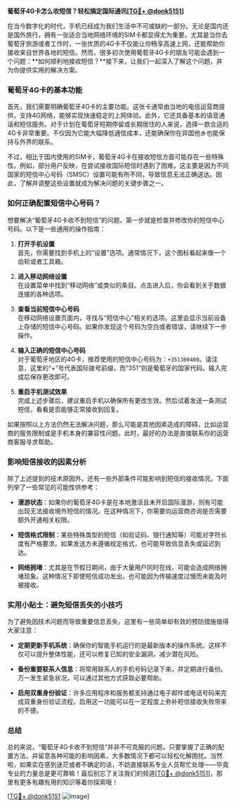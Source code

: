 **葡萄牙4G卡怎么收短信？轻松搞定国际通讯[[TG💪+ @donk5151](https://t.me/s/donk5151)]**

在当今数字化的时代，手机已经成为我们生活中不可或缺的一部分。无论是国内还是国外旅行，拥有一张适合当地网络环境的SIM卡都显得尤为重要。尤其是当你去葡萄牙旅游或者工作时，一张优质的4G卡不仅能让你畅享高速上网，还能帮助你接收来自世界各地的短信。然而，很多初次使用葡萄牙4G卡的朋友可能会遇到一个问题：**如何顺利地接收短信？**接下来，让我们一起深入了解这个问题，并为你提供实用的解决方案。

### 葡萄牙4G卡的基本功能

首先，我们需要明确葡萄牙4G卡的主要功能。这张卡通常由当地的电信运营商提供，支持4G网络，能够实现快速稳定的上网体验。此外，它还具备基本的语音通话和短信服务。对于计划在葡萄牙短期停留或长期居住的人来说，选择一款合适的4G卡非常重要。不仅因为它能大幅降低通信成本，还能确保你在异国他乡也能保持与外界的联系。

不过，相比于国内使用的SIM卡，葡萄牙4G卡在接收短信方面可能存在一些特殊性。例如，部分用户反映，在尝试接收国际短信时遇到了困难。这主要是因为不同国家的短信中心号码（SMSC）设置可能有所不同，导致信息无法正确送达。因此，了解并调整这些设置就成为解决问题的关键步骤之一。

### 如何正确配置短信中心号码？

想要解决“葡萄牙4G卡收不到短信”的问题，第一步就是检查并修改你的短信中心号码。以下是一些通用的操作指南：

1. **打开手机设置**  
   首先，你需要找到手机上的“设置”选项。通常情况下，这个图标看起来像一个齿轮或者工具箱。

2. **进入移动网络设置**  
   在设置菜单中找到“移动网络”或类似的条目。点击进入后，你会看到关于数据连接的各种选项。

3. **查看当前短信中心号码**  
   在移动网络设置页面内，寻找与“短信中心”相关的选项。这里会显示当前设备上存储的短信中心号码。如果你发现这个号码为空白或者错误，请继续下一步操作。

4. **输入正确的短信中心号码**  
   对于葡萄牙地区的4G卡，推荐使用的短信中心号码为：`+351300400`。请注意，这里的“+”号代表国际拨号前缀，而“351”则是葡萄牙的国家代码。输入完成后保存更改即可。

5. **重启手机测试效果**  
   完成上述步骤后，建议重启手机以确保所有更改生效。然后试着发送一条测试短信，看看是否能够正常接收到回复。

如果按照以上方法仍然无法解决问题，那么可能是其他因素造成的障碍，比如运营商的服务限制或是手机本身的兼容性问题。此时，最好的办法是直接联系你的运营商客服寻求帮助。

### 影响短信接收的因素分析

除了上述提到的技术原因外，还有一些外部条件可能影响到短信的接收情况。下面列举了一些常见的可能性供参考：

- **漫游状态**：如果你的葡萄牙4G卡是在本地激活且未开启国际漫游，则有可能出现无法接收境外短信的情况。在这种情况下，你需要向运营商咨询是否需要额外开通相关权限。
  
- **短信格式限制**：某些特殊类型的短信（如验证码、银行通知等）可能对字符长度有严格要求。如果发送方未遵循规定格式，也可能导致信息丢失或延迟到达。

- **网络拥堵**：尤其是在节假日期间，由于大量用户同时在线，可能会造成网络拥堵现象。这种情况下即使短信成功发出，也可能因为传输速度过慢而未能及时被接收。

### 实用小贴士：避免短信丢失的小技巧

为了避免因技术问题而导致重要信息丢失，这里有一些简单却有效的预防措施值得大家注意：

- **定期更新手机系统**：确保你的智能手机运行的是最新版本的操作系统。这样不仅可以提升整体性能，还可以修复已知的安全漏洞，减少潜在风险。
  
- **备份重要联系人信息**：将常用联系人的手机号码记录下来，并定期进行备份。万一发生紧急状况，可以通过其他方式获取必要帮助。
  
- **启用双重身份验证**：许多应用程序和服务都支持通过电子邮件或电话号码来完成双重身份验证流程。启用这一功能可以在一定程度上弥补短信接收失败带来的不便。

### 总结

总的来说，“葡萄牙4G卡收不到短信”并非不可克服的问题。只要掌握了正确的配置方法，并留意各种可能的影响因素，大多数情况下都可以轻松化解困扰。当然啦，如果实在感到迷茫或者不确定的话，不妨直接联系专业人员帮忙处理——毕竟专业的力量总是更可靠嘛！最后别忘了关注我们的频道[[TG💪+ @donk5151](https://t.me/s/donk5151)]，那里有更多有趣有用的知识等着你探索哦！

[[TG💪+ @donk5151](https://t.me/s/donk5151) ![Image](https://i.postimg.cc/rwNCRYN7/Snipaste-2025-04-30-17-27-05.png)]